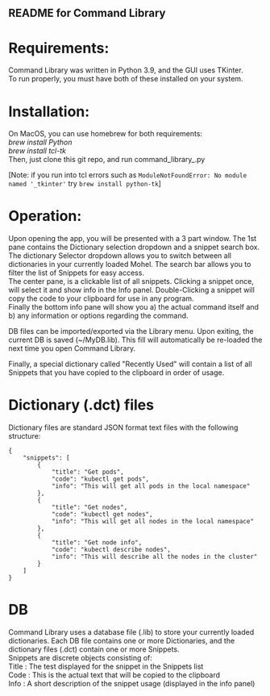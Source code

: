 ## README for Command Library

# Requirements:
Command Library was written in Python 3.9, and the GUI uses TKinter.  
To run properly, you must have both of these installed on your system.

# Installation:
On MacOS, you can use homebrew for both requirements:  
*brew install Python*  
*brew install tcl-tk*  
Then, just clone this git repo, and run command_library_.py

[Note: if you run into tcl errors such as `ModuleNotFoundError: No module named '_tkinter'` try `brew install python-tk`]

# Operation:
Upon opening the app, you will be presented with a 3 part window. The 1st pane contains the Dictionary selection dropdown and a snippet search box.
The dictionary Selector dropdown allows you to switch between all dictionaries in your currently loaded Mohel. The search bar allows you to filter the list of Snippets for easy access.  
The center pane, is a clickable list of all snippets. Clicking a snippet once, will select it and show info in the Info panel. Double-Clicking a snippet will copy the code to your clipboard for use in any program.  
Finally the bottom info pane will show you a) the actual command itself and b) any information or options regarding the command.  

DB files can be imported/exported via the Library menu. Upon exiting, the current DB is saved (~/MyDB.lib). This fill will automatically be re-loaded the next time you open Command Library.  

Finally, a special dictionary called "Recently Used" will contain a list of all Snippets that you have copied to the clipboard in order of usage.

# Dictionary (.dct) files
Dictionary files are standard JSON format text files with the following structure:
```
{
    "snippets": [
        {
            "title": "Get pods",
            "code": "kubectl get pods",
            "info": "This will get all pods in the local namespace"
        },
        {
            "title": "Get nodes",
            "code": "kubectl get nodes",
            "info": "This will get all nodes in the local namespace"
        },
        {
            "title": "Get node info",
            "code": "kubectl describe nodes",
            "info": "This will describe all the nodes in the cluster"
        }
    ]
}
```
# DB
Command Library uses a database file (.lib) to store your currently loaded dictionaries. Each DB file contains one or more Dictionaries, and the dictionary files (.dct) contain one or more Snippets.  
Snippets are discrete objects consisting of:  
Title : The test displayed for the snippet in the Snippets list  
Code : This is the actual text that will be copied to the clipboard  
Info : A short description of the snippet usage (displayed in the info panel)

